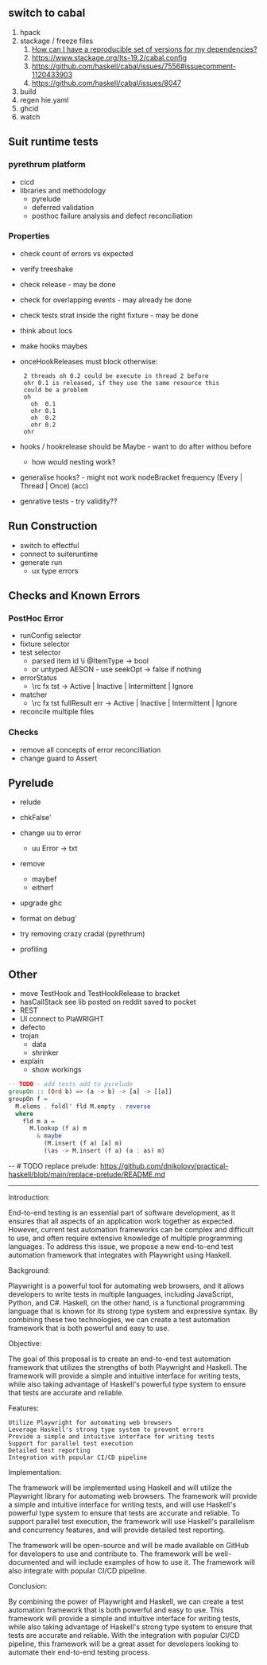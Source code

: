 ## switch to cabal
1. hpack
1. stackage / freeze files
   1. [How can I have a reproducible set of versions for my dependencies?](https://cabal.readthedocs.io/en/stable/nix-local-build.html#how-can-i-have-a-reproducible-set-of-versions-for-my-dependencies)
   2. https://www.stackage.org/lts-19.2/cabal.config 
   3. https://github.com/haskell/cabal/issues/7556#issuecomment-1120433903
   4. https://github.com/haskell/cabal/issues/8047
2. build
3. regen hie.yaml
4. ghcid
5. watch


## Suit runtime tests

### pyrethrum platform 
* cicd
* libraries and methodology
  * pyrelude
  * deferred validation
  * posthoc failure analysis and defect reconciliation 
### Properties
* check count of errors vs expected
* verify treeshake
* check release - may be done
* check for overlapping events - may already be done
* check tests strat inside the right fixture - may be done
* think about locs
* make hooks maybes
* onceHookReleases must block otherwise:
  ```
   2 threads oh 0.2 could be execute in thread 2 before 
   ohr 0.1 is released, if they use the same resource this 
   could be a problem
   oh
     oh  0.1
     ohr 0.1
     oh  0.2
     ohr 0.2
   ohr
  ```
* hooks / hookrelease should be Maybe - want to do after withou before
  * how would nesting work?

* generalise hooks? - might not work  nodeBracket frequency (Every | Thread | Once) (acc)
* genrative tests - try validity??


## Run Construction
* switch to effectful
* connect to suiteruntime
* generate run
  * ux type errors

## Checks and Known Errors
### PostHoc Error 
* runConfig selector
* fixture selector
* test selector
  * parsed item id \i @ItemType -> bool
  * or untyped AESON - use seekOpt -> false if nothing
* errorStatus
  * \rc fx tst -> Active | Inactive | Intermittent | Ignore
* matcher
  * \rc fx tst fullResult err -> Active | Inactive | Intermittent | Ignore
* reconcile multiple files

### Checks
* remove all concepts of error reconcilliation
* change guard to Assert

## Pyrelude
* relude
* chkFalse'
* change uu to error
  * uu Error -> txt 

* remove 
  * maybef
  * eitherf
* upgrade ghc
* format on debug'
* try removing crazy cradal (pyrethrum)
* profiling

## Other
* move TestHook and TestHookRelease to bracket
* hasCallStack see lib posted on reddit saved to pocket
* REST
* UI connect to PlaWRIGHT
* defecto
* trojan
  * data
  * shrinker
* explain
  * show workings

```haskell
-- TODO - add tests add to pyrelude
groupOn :: (Ord b) => (a -> b) -> [a] -> [[a]]
groupOn f =
  M.elems . foldl' fld M.empty . reverse
  where
    fld m a =
      M.lookup (f a) m
        & maybe
          (M.insert (f a) [a] m)
          (\as -> M.insert (f a) (a : as) m)
```

-- # TODO replace prelude: https://github.com/dnikolovv/practical-haskell/blob/main/replace-prelude/README.md

----
Introduction:

End-to-end testing is an essential part of software development, as it ensures that all aspects of an application work together as expected. However, current test automation frameworks can be complex and difficult to use, and often require extensive knowledge of multiple programming languages. To address this issue, we propose a new end-to-end test automation framework that integrates with Playwright using Haskell.

Background:

Playwright is a powerful tool for automating web browsers, and it allows developers to write tests in multiple languages, including JavaScript, Python, and C#. Haskell, on the other hand, is a functional programming language that is known for its strong type system and expressive syntax. By combining these two technologies, we can create a test automation framework that is both powerful and easy to use.

Objective:

The goal of this proposal is to create an end-to-end test automation framework that utilizes the strengths of both Playwright and Haskell. The framework will provide a simple and intuitive interface for writing tests, while also taking advantage of Haskell's powerful type system to ensure that tests are accurate and reliable.

Features:

    Utilize Playwright for automating web browsers
    Leverage Haskell's strong type system to prevent errors
    Provide a simple and intuitive interface for writing tests
    Support for parallel test execution
    Detailed test reporting
    Integration with popular CI/CD pipeline

Implementation:

The framework will be implemented using Haskell and will utilize the Playwright library for automating web browsers. The framework will provide a simple and intuitive interface for writing tests, and will use Haskell's powerful type system to ensure that tests are accurate and reliable. To support parallel test execution, the framework will use Haskell's parallelism and concurrency features, and will provide detailed test reporting.

The framework will be open-source and will be made available on GitHub for developers to use and contribute to. The framework will be well-documented and will include examples of how to use it. The framework will also integrate with popular CI/CD pipeline.

Conclusion:

By combining the power of Playwright and Haskell, we can create a test automation framework that is both powerful and easy to use. This framework will provide a simple and intuitive interface for writing tests, while also taking advantage of Haskell's strong type system to ensure that tests are accurate and reliable. With the integration with popular CI/CD pipeline, this framework will be a great asset for developers looking to automate their end-to-end testing process.